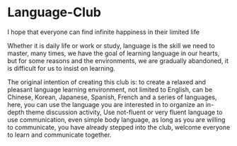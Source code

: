 # Language-Club
I hope that everyone can find infinite happiness in their limited life

Whether it is daily life or work or study, language is the skill we need to master, many times, we have the goal of learning language in our hearts, but for some reasons and the environments, we are gradually abandoned, it is difficult for us to insist on learning.

The original intention of creating this club is: to create a relaxed and pleasant language learning environment, not limited to English, can be Chinese, Korean, Japanese, Spanish, French and a series of languages, here, you can use the language you are interested in to organize an in-depth theme discussion activity, Use not-fluent or very fluent language to use communication, even simple body language, as long as you are willing to communicate, you have already stepped into the club, welcome everyone to learn and communicate together.